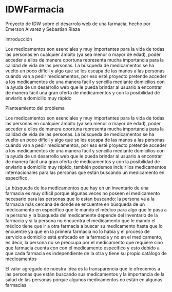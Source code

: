 # IDWFarmacia
Proyecto de IDW  sobre el desarrolo web de una farmacia, hecho por Emerson Alvarez y Sebastian Riaza

Introducción

Los medicamentos son esenciales y muy importantes para la vida de todas las personas en cualquier ámbito (ya sea menor o mayor de edad), poder acceder a ellos de manera oportuna representa mucha importancia para la calidad de vida de las personas. La búsqueda de medicamentos se ha vuelto un poco difícil y algo que se les escapa de las manos a las personas cuándo van a pedir medicamentos, por eso esté proyecto pretende acceder a los medicamentos de una manera fácil y sencilla mediante domicilios con la ayuda de un desarrollo web que le pueda brindar al usuario a encontrar de manera fácil una gran oferta de medicamentos y con la posibilidad de enviarlo a domicilio muy rápido

Planteamiento del problema

Los medicamentos son esenciales y muy importantes para la vida de todas las personas en cualquier ámbito (ya sea menor o mayor de edad), poder acceder a ellos de manera oportuna representa mucha importancia para la calidad de vida de las personas. La búsqueda de medicamentos se ha vuelto un poco difícil y algo que se les escapa de las manos a las personas cuándo van a pedir medicamentos, por eso esté proyecto pretende acceder a los medicamentos de una manera fácil y sencilla mediante domicilios con la ayuda de un desarrollo web que le pueda brindar al usuario a encontrar de manera fácil una gran oferta de medicamentos y con la posibilidad de enviarlo a domicilio muy rápido, también podemos incluir los medicamentos internacionales para las personas que están buscando un medicamento en específico.

La búsqueda de los medicamentos que hay en un inventario de una farmacia es muy difícil porque algunas veces no poseen el medicamento necesario para las personas que lo estan buscando: la persona va a la farmacia más cercana de donde se encuentre en búsqueda de un medicamento en específico que le mando el médico para algo que le pasa a la persona y la búsqueda del medicamente depende del inventario de la farmacia y si la persona no encuentra el medicamento que le mando el médico tiene que ir a otra farmacia a buscar su medicamento hasta que lo encuentre ya que en la primera farmacia no lo había y el proceso de servicio a domicilio está enfocado en la farmacia y no en el medicamento, es decir, la persona no se preocupa por el medicamento que requiere sino que farmacia cuenta con con el medicamento específico y esto debido a que cada farmacia es independiente de la otra y tiene su propio catálogo de medicamentos

El valor agregado de nuestra idea es la transparencia que le ofrecemos a las personas que están buscando sus medicamentos y la importancia de la salud de las personas porque algunos medicamentos no están en algunas farmacias
